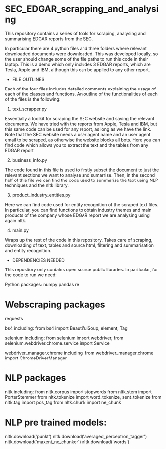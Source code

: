 # SEC_EDGAR_scrapping_and_analysing

This repository contains a series of tools for scraping, analysing and summarising EDGAR reports from the SEC.

In particular there are 4 python files and three folders where relevant downloaded documents were downloaded. This was developed locally, 
so the user should change some of the file paths to run this code in their laptop. This is a demo which only includes 3 EDGAR reports, which
are Tesla, Apple and IBM, although this can be applied to any other report.






- FILE OUTLINES

Each of the four files includes detailed comments explaining the usage of each of the classes and functions. An outline of the functionalities
of each of the files is the following:


1. text_scrapper.py

Essentially a toolkit for scraping the SEC website and saving the relevant documents. We have tried with the reports from Apple, Tesla and IBM, but this
same code can be used for any report, as long as we have the link. Note that the SEC website needs a user agent name and an user agent email to be scraped, 
as otherwise the website blocks all bots.
Here you can find code which allows you to extract the text and the tables from any EDGAR report


2. business_info.py

The code found in this file is used to firstly subset the document to just the relevant sections we want to analyse and sumarrise. Then, in the second helf of this
file we can find the code used to summarise the text using NLP techniques and the nltk library.


3. product_industry_entities.py 

Here we can find code used for entity recognition of the scraped text files. In particular, you can find functions to obtain industry themes and main products of the 
company whose EDGAR report we are analysing using again nltk.


4. main.py 

Wraps up the rest of the code in this repository. Takes care of scraping, downloading of text, tables and source html, filtering and summarisation and entity recognition.







- DEPENDENCIES NEEDED

This repository only contains open source public libraries. In particular, for the code to run we need:

Python packages:
numpy
pandas
re

# Webscraping packages
requests

bs4 including:
from bs4 import BeautifulSoup, element, Tag

selenium including:
from selenium import webdriver, from selenium.webdriver.chrome.service import Service 

webdriver_manager.chrome including:
from webdriver_manager.chrome import ChromeDriverManager

# NLP packages
nltk including:
from nltk.corpus import stopwords
from nltk.stem import PorterStemmer
from nltk.tokenize import word_tokenize, sent_tokenize
from nltk.tag import pos_tag
from nltk.chunk import ne_chunk

# NLP pre trained models:
nltk.download('punkt')
nltk.download('averaged_perceptron_tagger')
nltk.download('maxent_ne_chunker')
nltk.download('words')
